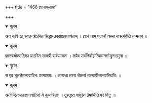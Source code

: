 +++
title = "466 ज्ञानापलापः"

+++


<details open><summary>मूलम्</summary>

अत्र कश्चित् स्वतन्त्रोऽस्ति सिद्धान्तस्सोऽवधार्यताम् । ज्ञानं नाम पदार्थो यस्स नास्त्येवेति तन्मतम् ॥
</details>



<details open><summary>मूलम्</summary>

ज्ञानस्योत्पादिका याऽस्ति सामग्री सर्वसम्मता । तयैव सर्वनिर्वाहात्किमन्तर्गडुनाऽमुना ॥
</details>



<details open><summary>मूलम्</summary>

स एव भूतचैतन्यवादिनः परमाशयः । अन्यथा तस्य चैतन्यं तस्यापीत्यनवस्थितिः ॥
</details>



<details open><summary>मूलम्</summary>

अतीन्द्रियजडज्ञानवादिनो ये कुमारिलाः । दुरुद्धरा वागुरेयं तेषामिति परे विदुः ॥
</details>

